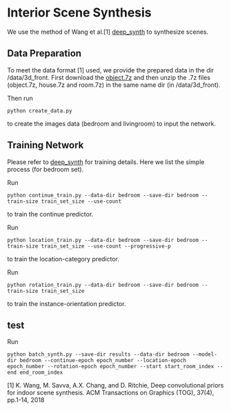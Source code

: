 # Interior Scene Synthesis

We use the method of Wang et al.[1] [deep_synth](https://github.com/brownvc/deep-synth) to synthesize scenes.

## Data Preparation

To meet the data format [1] used, we provide the prepared data in the dir /data/3d_front. First download the [object.7z]() and then unzip the .7z files (object.7z, house.7z and room.7z) in the same name dir (in /data/3d_front).

Then run 
```
python create_data.py
```
to create the images data (bedroom and livingroom) to input the network.

## Training Network

Please refer to [deep_synth](https://github.com/brownvc/deep-synth) for training details. Here we list the simple process (for bedroom set).

Run
```
python continue_train.py --data-dir bedroom --save-dir bedroom --train-size train_set_size --use-count
```
to train the continue predictor.

Run
```
python location_train.py --data-dir bedroom --save-dir bedroom --train-size train_set_size --use-count --progressive-p 
```
to train the location-category predictor.

Run
```
python rotation_train.py --data-dir bedroom --save-dir bedroom --train-size train_set_size
```
to train the instance-orientation predictor.

## test
Run
```
python batch_synth.py --save-dir results --data-dir bedroom --model-dir bedroom --continue-epoch epoch_number --location-epoch epoch_number --rotation-epoch epoch_number --start start_room_index --end end_room_index
```


[1] K. Wang, M. Savva, A.X. Chang, and D. Ritchie, Deep convolutional priors for indoor scene synthesis. ACM Transactions on Graphics (TOG), 37(4), pp.1-14, 2018
